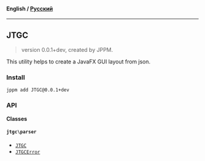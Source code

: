 #### **English** / [Русский](README.ru.md)

---

## JTGC
> version 0.0.1+dev, created by JPPM.

This utility helps to create a JavaFX GUI layout from json.

### Install
```
jppm add JTGC@0.0.1+dev
```

### API
**Classes**

#### `jtgc\parser`

- [`JTGC`](https://github.com/jphp-group/JTGC/blob/master/api-docs/classes/jtgc/parser/JTGC.md)
- [`JTGCError`](https://github.com/jphp-group/JTGC/blob/master/api-docs/classes/jtgc/parser/JTGCError.md)